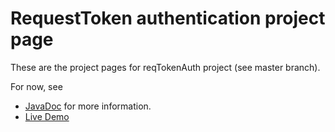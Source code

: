 # RequestToken authentication project page

These are the project pages for reqTokenAuth project (see master branch).

For now, see
   * [JavaDoc](http://www.karilaalo.fi/reqTokenAuth/apidocs/) for more information.
   * [Live Demo](https://trin.karilaalo.fi/oma/info.html)